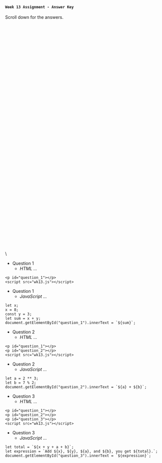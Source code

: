 **`Week 13 Assignment - Answer Key`**
\
\
Scroll down for the answers.
\
\
\
\
\
\
\
\
\
\
\
\
\
\
\
\
\
\
\
\
\
\
\
\
\
\
\
\
\
\
\
\
\
\
\
\
\
\
\
\
\
\
\
\
\
\

- Question 1
  - *HTML ...*
```
<p id="question_1"></p>
<script src="wk13.js"></script>
```
- Question 1
  - *JavaScript ...*
```
let x;
x = 8;
const y = 3;
let sum = x + y;
document.getElementById("question_1").innerText = `${sum}`;
```
- Question 2
  - *HTML ...*
```
<p id="question_1"></p>
<p id="question_2"></p>
<script src="wk13.js"></script>  
```

- Question 2
  - *JavaScript ...*
```
let a = 2 ** 3;
let b = 7 % 2;
document.getElementById("question_2").innerText = `${a} + ${b}`;
```

- Question 3
  - *HTML ...*
```
<p id="question_1"></p>
<p id="question_2"></p>
<p id="question_3"></p>
<script src="wk13.js"></script>  
```

- Question 3
  - *JavaScript ...*
```
let total = `${x + y + a + b}`;
let expression = `Add ${x}, ${y}, ${a}, and ${b}, you get ${total}.`;
document.getElementById("question_3").innerText = `${expression}`;
```
